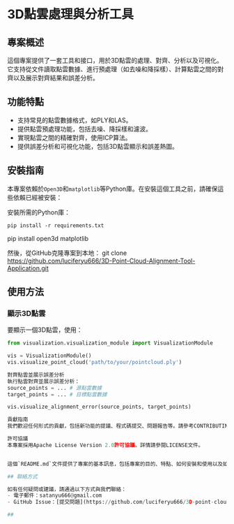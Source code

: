 # 3D點雲處理與分析工具

## 專案概述
這個專案提供了一套工具和接口，用於3D點雲的處理、對齊、分析以及可視化。它支持從文件讀取點雲數據、進行預處理（如去噪和降採樣）、計算點雲之間的對齊以及展示對齊結果和誤差分析。

## 功能特點
- 支持常見的點雲數據格式，如PLY和LAS。
- 提供點雲預處理功能，包括去噪、降採樣和濾波。
- 實現點雲之間的精確對齊，使用ICP算法。
- 提供誤差分析和可視化功能，包括3D點雲顯示和誤差熱圖。

## 安裝指南
本專案依賴於`Open3D`和`matplotlib`等Python庫。在安裝這個工具之前，請確保這些依賴已經被安裝：

安裝所需的Python庫：
   ```
   pip install -r requirements.txt
   ```

pip install open3d matplotlib

然後，從GitHub克隆專案到本地：
git clone https://github.com/luciferyu666/3D-Point-Cloud-Alignment-Tool-Application.git

## 使用方法

### 顯示3D點雲
要顯示一個3D點雲，使用：

```python
from visualization.visualization_module import VisualizationModule

vis = VisualizationModule()
vis.visualize_point_cloud('path/to/your/pointcloud.ply')

對齊點雲並展示誤差分析
執行點雲對齊並展示誤差分析：
source_points = ... # 源點雲數據
target_points = ... # 目標點雲數據

vis.visualize_alignment_error(source_points, target_points)

貢獻指南
我們歡迎任何形式的貢獻，包括新功能的提議、程式碼提交、問題報告等。請參考CONTRIBUTING.md了解更多細節。

許可協議
本專案採用Apache License Version 2.0許可協議。詳情請參閱LICENSE文件。


這個`README.md`文件提供了專案的基本訊息，包括專案的目的、特點、如何安裝和使用以及如何貢獻。這是專案文檔的一個重要部分，有助於新用戶快速瞭解和開始使用專案。

## 聯絡方式

如有任何疑問或建議，請通過以下方式與我們聯絡：
- 電子郵件：satanyu666@gmail.com
- GitHub Issue：[提交問題](https://github.com/luciferyu666/3D-point-cloud-alignment-tool/issues)

##